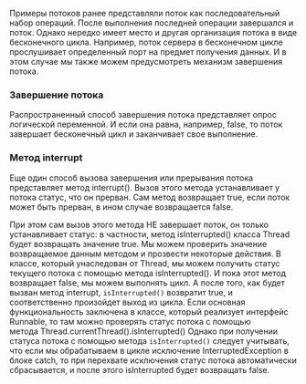 Примеры потоков ранее представляли поток как последовательный набор операций. После выполнения последней операции завершался и поток. Однако нередко имеет место и другая организация потока в виде бесконечного цикла. Например, поток сервера в бесконечном цикле прослушивает определенный порт на предмет получения данных. И в этом случае мы также можем предусмотреть механизм завершения потока.

### Завершение потока

Распространенный способ завершения потока представляет опрос логической переменной. И если она равна, например, false, то поток завершает бесконечный цикл и заканчивает свое выполнение.

### Метод interrupt

Еще один способ вызова завершения или прерывания потока представляет метод interrupt(). Вызов этого метода устанавливает у потока статус, что он прерван. Сам метод возвращает true, если поток может быть прерван, в ином случае возвращается false.

При этом сам вызов этого метода НЕ завершает поток, он только устанавливает статус: в частности, метод isInterrupted() класса Thread будет возвращать значение true. Мы можем проверить значение возвращаемое данным методом и прозвести некоторые действия.
В классе, который унаследован от Thread, мы можем получить статус текущего потока с помощью метода isInterrupted(). И пока этот метод возвращает false, мы можем выполнять цикл. А после того, как будет вызван метод interrupt, `isInterrupted()` возвратит true, и соответственно произойдет выход из цикла.
Если основная функциональность заключена в классе, который реализует интерфейс Runnable, то там можно проверять статус потока с помощью метода Thread.currentThread().isInterrupted()
Однако при получении статуса потока с помощью метода `isInterrupted()` следует учитывать, что если мы обрабатываем в цикле исключение InterruptedException в блоке catch, то при перехвате исключения статус потока автоматически сбрасывается, и после этого isInterrupted будет возвращать false.


